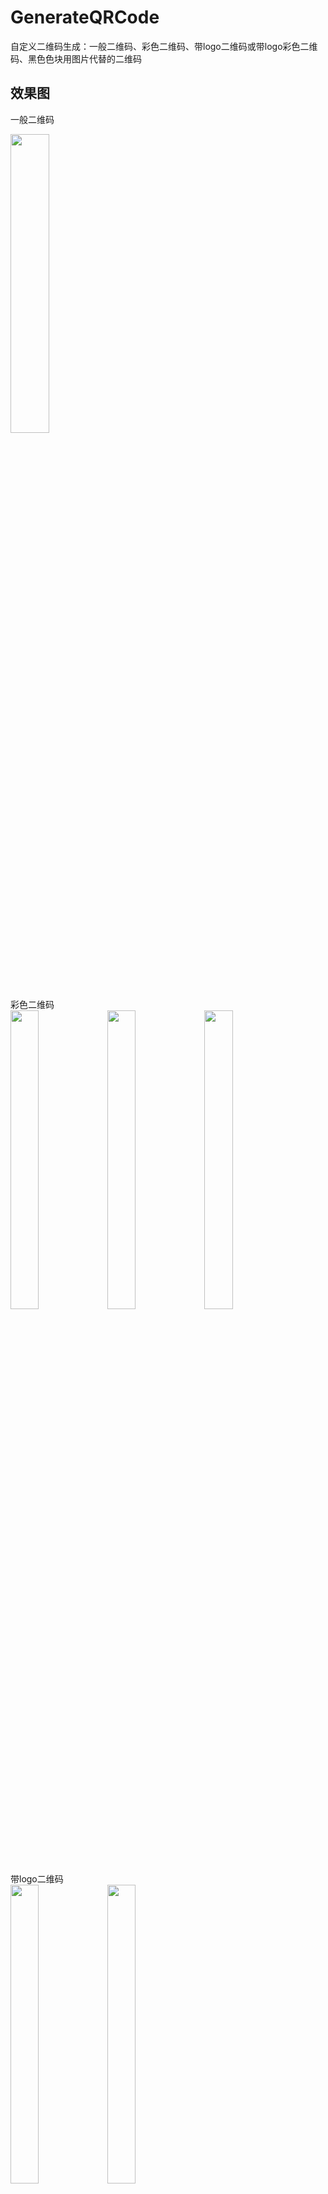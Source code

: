 # GenerateQRCode
自定义二维码生成：一般二维码、彩色二维码、带logo二维码或带logo彩色二维码、黑色色块用图片代替的二维码

## 效果图

一般二维码
<div>
<img src="https://github.com/yangxch/GenerateQRCode/raw/master/screenshot/一般二维码.jpg" width="35%" height="35%">
  <br><br>
彩色二维码<br>
<img src="https://github.com/yangxch/GenerateQRCode/raw/master/screenshot/绿色二维码.jpg" width="30%" height="35%">
<img src="https://github.com/yangxch/GenerateQRCode/raw/master/screenshot/蓝色二维码.jpg" width="30%" height="35%">
<img src="https://github.com/yangxch/GenerateQRCode/raw/master/screenshot/黄色二维码.jpg" width="30%" height="35%">
</div>

带logo二维码<br>
<img src="https://github.com/yangxch/GenerateQRCode/raw/master/screenshot/logo1.jpg" width="30%" height="35%">
<img src="https://github.com/yangxch/GenerateQRCode/raw/master/screenshot/logo2.jpg" width="30%" height="35%">

带logo彩色二维码<br>
<img src="https://github.com/yangxch/GenerateQRCode/raw/master/screenshot/带logo蓝色.jpg" width="35%" height="35%">

黑色色块用图片代替的二维码<br>
<img src="https://github.com/yangxch/GenerateQRCode/raw/master/screenshot/黑色色块用图片代替1.jpg" width="30%" height="35%">
<img src="https://github.com/yangxch/GenerateQRCode/raw/master/screenshot/黑色色块用图片代替2.jpg" width="30%" height="35%">

黑色色块用图片代替且带logo<br>
<img src="https://github.com/yangxch/GenerateQRCode/raw/master/screenshot/黑色色块用图片代替还带logo.jpg" width="35%" height="35%">

<br>

###动态更换logo和黑色色块

<br>增加拍照或从相册选取图片功能
<br><br>
<img src="https://github.com/yangxch/GenerateQRCode/raw/master/screenshot/choose.jpg" width="30%" height="35%">
<img src="https://github.com/yangxch/GenerateQRCode/raw/master/screenshot/takephoto.jpg" width="30%" height="35%">

<br><br>
<img src="https://github.com/yangxch/GenerateQRCode/raw/master/screenshot/album.jpg" width="30%" height="35%">
<img src="https://github.com/yangxch/GenerateQRCode/raw/master/screenshot/result.jpg" width="30%" height="35%">


***
更多技术干货，欢迎关注我的公众号：ChaoYoung
<br><img src="https://github.com/yangxch/GenerateQRCode/raw/master/screenshot/qrcode_chaoyoung.jpg" width="20%" height="20%">

